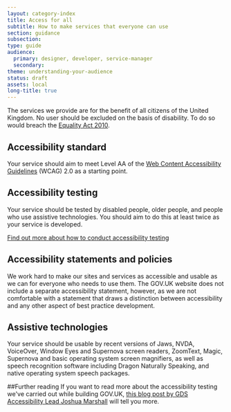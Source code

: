 ```yaml
---
layout: category-index
title: Access for all
subtitle: How to make services that everyone can use
section: guidance
subsection: 
type: guide
audience: 
  primary: designer, developer, service-manager
  secondary:
theme: understanding-your-audience
status: draft
assets: local
long-title: true
---
```


The services we provide are for the benefit of all citizens of the United Kingdom. No user should be excluded on the basis of disability. To do so would breach the [Equality Act 2010](http://www.legislation.gov.uk/ukpga/2010/15/contents).

## Accessibility standard

Your service should aim to meet Level AA of the [Web Content Accessibility Guidelines](http://www.w3.org/TR/WCAG/) (WCAG) 2.0 as a starting point.

## Accessibility testing

Your service should be tested by disabled people, older people, and people who use assistive technologies. You should aim to do this at least twice as your service is developed.

[Find out more about how to conduct accessibility testing](accessibilitytesting.html)


## Accessibility statements and policies

We work hard to make our sites and services as accessible and usable as we can for everyone who needs to use them. The GOV.UK website does not include a separate accessibility statement, however, as we are not comfortable with a statement that draws a distinction between accessibility and any other aspect of best practice development.


## Assistive technologies

Your service should be usable by recent versions of Jaws, NVDA, VoiceOver, Window Eyes and Supernova screen readers, ZoomText, Magic, Supernova and basic operating system screen magnifiers, as well as speech recognition software including Dragon Naturally Speaking, and native operating system speech packages.


##Further reading
If you want to read more about the accessibility testing we've carried out while building GOV.UK, [this blog post by GDS Accessibility Lead Joshua Marshall](http://digital.cabinetoffice.gov.uk/2012/01/20/user-testing-accessibility/) will tell you more.